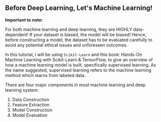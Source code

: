 
## Before Deep Learning, Let's Machine Learning!

**Important to note:**

For both machine learning and deep learning, they are HIGHLY data-dependent! If your dataset is biased, the model will be biased! Hence, before constructing a model, the dataset has to be evaluated carefully to avoid any potential ethical issues and unforeseen outcomes.

In this tutorial, I will be using ```Scikit-Learn``` and this book: Hands-On Machine Learning with Scikit-Learn & TensorFlow, to give an overview of how a machine learning model is built, specifically supervised learning. As the name suggested, supervised learning refers to the machine learning method which learns from labeled data.

There are four major components in most machine learning and deep learning system:

1.  Data Construction
2.  Feature Extraction
3.  Model Construction
4.  Model Evaluation

```python



```


```python



```


```python



```


```python



```


```python



```

```python



```
